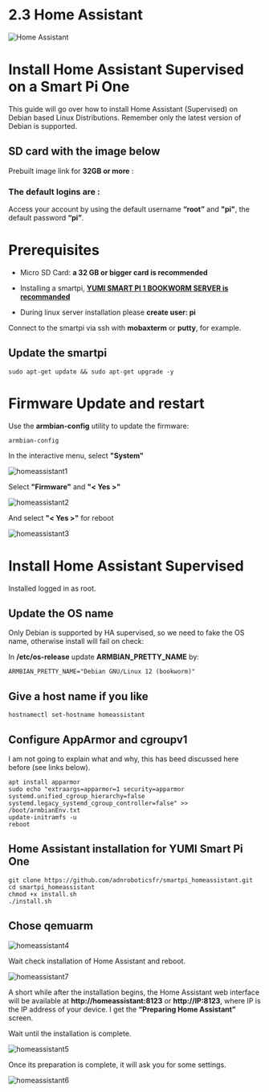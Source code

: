 # 2.3 Home Assistant

![Home Assistant](/img/SmartPi/Home_Assistant/homeassistant_logo.png)

# Install Home Assistant Supervised on a Smart Pi One

This guide will go over how to install Home Assistant (Supervised) on Debian based Linux Distributions. Remember only the latest version of Debian is supported.

## SD card with the image below

Prebuilt image link for **32GB or more** : [](https://drive.google.com/file/d/1OFF1DpqMVtUqXKGGxFsO4lJdDIy_v8eS/view?usp=drive_link)

### The default logins are :

Access your account by using the default username **“root”** and **"pi"**, the default password **“pi”**.

# Prerequisites

- Micro SD Card: **a 32 GB or bigger card is recommended**

- Installing a smartpi, [**YUMI SMART PI 1 BOOKWORM SERVER is recommanded**](https://wiki.yumi-lab.com/SmartPI/SmartPi_Linux/)

- During linux server installation please **create user: pi**

Connect to the smartpi via ssh with **mobaxterm** or **putty**, for example.

## Update the smartpi

```
sudo apt-get update && sudo apt-get upgrade -y
```

# Firmware Update and restart

Use the **armbian-config** utility to update the firmware:

```
armbian-config
```

In the interactive menu, select **"System"**


![homeassistant1](/img/SmartPi/Home_Assistant/homeassistant1.png)

Select **"Firmware"** and **"< Yes >"**

![homeassistant2](/img/SmartPi/Home_Assistant/homeassistant2.png)

And select **"< Yes >"** for reboot

![homeassistant3](/img/SmartPi/Home_Assistant/homeassistant3.png)

# Install Home Assistant Supervised

Installed logged in as root.

## Update the OS name
Only Debian is supported by HA supervised, so we need to fake the OS name, otherwise install will fail on check:

In **/etc/os-release** update **ARMBIAN_PRETTY_NAME** by:

```
ARMBIAN_PRETTY_NAME="Debian GNU/Linux 12 (bookworm)"
```

## Give a host name if you like
```
hostnamectl set-hostname homeassistant
```

## Configure AppArmor and cgroupv1
I am not going to explain what and why, this has beed discussed here before (see links below).

```
apt install apparmor
sudo echo "extraargs=apparmor=1 security=apparmor systemd.unified_cgroup_hierarchy=false systemd.legacy_systemd_cgroup_controller=false" >> /boot/armbianEnv.txt
update-initramfs -u
reboot
```

## Home Assistant installation for YUMI Smart Pi One

```
git clone https://github.com/adnroboticsfr/smartpi_homeassistant.git
cd smartpi_homeassistant
chmod +x install.sh
./install.sh

```

## Chose qemuarm
![homeassistant4](/img/SmartPi/Home_Assistant/homeassistant4.png)

Wait check installation of Home Assistant and reboot.

![homeassistant7](/img/SmartPi/Home_Assistant/homeassistant7.png)

A short while after the installation begins, the Home Assistant web interface will be available at **http://homeassistant:8123** or **http://IP:8123**, where IP is the IP address of your device. I get the **“Preparing Home Assistant”** screen. 

Wait until the installation is complete.

![homeassistant5](/img/SmartPi/Home_Assistant/homeassistant5.png)

Once its preparation is complete, it will ask you for some settings.

![homeassistant6](/img/SmartPi/Home_Assistant/homeassistant6.png)













